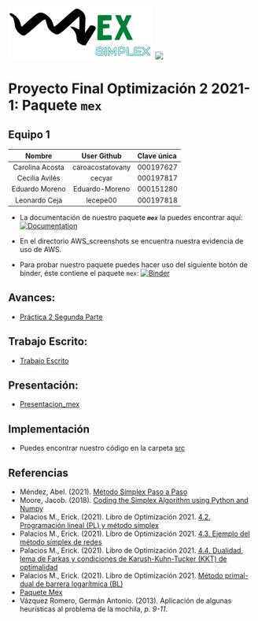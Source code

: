 ![](https://github.com/optimizacion-2-2021-1-gh-classroom/practica-1-segunda-parte-caroacostatovany/blob/main/src/docs/images/mex_simplex_logo.png) ![](https://mcdatos.itam.mx/wp-content/uploads/2020/11/ITAM-LOGO.03.jpg)

# Proyecto Final Optimización 2 2021-1: Paquete **`mex`**

## Equipo 1

| Nombre | User Github | Clave única |
|:---:|:---:|:---|
| Carolina Acosta | caroacostatovany| 000197627 |
| Cecilia Avilés | cecyar| 000197817 |
| Eduardo Moreno | Eduardo-Moreno| 000151280 |
| Leonardo Ceja | lecepe00| 000197818 |

- La documentación de nuestro paquete ***`mex`*** la puedes encontrar aquí: [![Documentation](https://img.shields.io/badge/sphinx-documentation-blue)](https://lecepe00.github.io/mex_simplex/)

- En el directorio AWS_screenshots se encuentra nuestra evidencia de uso de AWS.

- Para probar nuestro paquete puedes hacer uso del siguiente botón de binder, éste contiene el paquete `mex`: 
[![Binder](https://mybinder.org/badge_logo.svg)](https://mybinder.org/v2/gh/lecepe00/mex_simplex.git/main?urlpath=lab)

## Avances:

- [Práctica 2 Segunda Parte](https://github.com/optimizacion-2-2021-1-gh-classroom/practica-2-segunda-parte-caroacostatovany)

## Trabajo Escrito:

- [Trabajo Escrito](https://htmlpreview.github.io/?https://github.com/lecepe00/mex_simplex/blob/main/documentation/Reporte_equipo_1_proyecto_final.html)

## Presentación:

- [Presentacion_mex](https://github.com/lecepe00/mex_simplex/blob/main/documentation/Presentacion_mex.pdf)

## Implementación

- Puedes encontrar nuestro código en la carpeta [src](https://github.com/lecepe00/mex_simplex/tree/main/src)

## Referencias

- Méndez, Abel. (2021). [Método Símplex Paso a Paso](https://www.plandemejora.com/metodo-simplex-paso-a-paso-ejemplos-maximizar-minimizar/)
- Moore, Jacob.  (2018).  [Coding the Simplex Algorithm using Python and Numpy](https://medium.com/@jacob.d.moore1/coding-the-simplex-algorithm-from-scratch-using-python-and-numpy-93e3813e6e70)
- Palacios M., Erick. (2021). Libro de Optimización 2021. [4.2. Programación lineal (PL) y método símplex](https://itam-ds.github.io/analisis-numerico-computo-cientifico/IV.optimizacion_en_redes_y_prog_lineal/4.2/Programacion_lineal_y_metodo_simplex.html)
- Palacios M., Erick. (2021). Libro de Optimización 2021. [4.3. Ejemplo del método símplex de redes](https://itam-ds.github.io/analisis-numerico-computo-cientifico/IV.optimizacion_en_redes_y_prog_lineal/4.3/Ejemplo_metodo_simplex_de_redes.html) 
- Palacios M., Erick. (2021). Libro de Optimización 2021. [4.4. Dualidad, lema de Farkas y condiciones de Karush-Kuhn-Tucker (KKT) de optimalidad](https://itam-ds.github.io/analisis-numerico-computo-cientifico/IV.optimizacion_en_redes_y_prog_lineal/4.4/Dualidad_lema_de_Farkas_condiciones_KKT_de_optimalidad.html)
- Palacios M., Erick. (2021). Libro de Optimización 2021. [Método primal-dual de barrera logarítmica (BL)](https://itam-ds.github.io/analisis-numerico-computo-cientifico/IV.optimizacion_en_redes_y_prog_lineal/4.5/Metodo_primal_dual_de_BL.html)
- [Paquete Mex](https://github.com/optimizacion-2-2021-1-gh-classroom/practica-1-segunda-parte-caroacostatovany)
- Vázquez Romero, Germán Antonio. (2013). Aplicación de algunas heurísticas al problema de la mochila, *p. 9-11*.